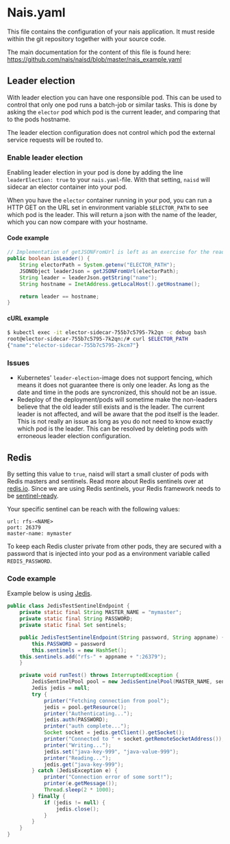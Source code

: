 # Nais.yaml

This file contains the configuration of your nais application. It must reside within the git repository together with your source code.

The main documentation for the content of this file is found here: https://github.com/nais/naisd/blob/master/nais_example.yaml


## Leader election

With leader election you can have one responsible pod. This can be used to control that only one pod runs a batch-job or similar tasks. This is done by asking the `elector` pod which pod is the current leader, and comparing that to the pods hostname.

The leader election configuration does not control which pod the external service requests will be routed to.


### Enable leader election

Enabling leader election in your pod is done by adding the line `leaderElection: true` to your `nais.yaml`-file. With that setting, `naisd` will sidecar an elector container into your pod.

When you have the `elector` container running in your pod, you can run a HTTP GET on the URL set in environment variable `$ELECTOR_PATH` to see which pod is the leader. This will return a json with the name of the leader, which you can now compare with your hostname.


#### Code example

```java
// Implementation of getJSONFromUrl is left as an exercise for the reader
public boolean isLeader() {
    String electorPath = System.getenv("ELECTOR_PATH");
    JSONObject leaderJson = getJSONFromUrl(electorPath);
    String leader = leaderJson.getString("name");
    String hostname = InetAddress.getLocalHost().getHostname();

    return leader == hostname;
}
```


#### cURL example

```bash
$ kubectl exec -it elector-sidecar-755b7c5795-7k2qn -c debug bash
root@elector-sidecar-755b7c5795-7k2qn:/# curl $ELECTOR_PATH
{"name":"elector-sidecar-755b7c5795-2kcm7"}
```


### Issues
* Kubernetes' `leader-election`-image does not support fencing, which means it does not guarantee there is only one leader. As long as the date and time in the pods are syncronized, this should not be an issue.
* Redeploy of the deployment/pods will sometime make the non-leaders believe that the old leader still exists and is the leader. The current leader is not affected, and will be aware that the pod itself is the leader. This is not really an issue as long as you do not need to know exactly which pod is the leader. This can be resolved by deleting pods with erroneous leader election configuration.


## Redis

By setting this value to `true`, naisd will start a small cluster of pods with Redis masters and sentinels. Read more about Redis sentinels over at [redis.io](https://redis.io/topics/sentinel). Since we are using Redis sentinels, your Redis framework needs to be [sentinel-ready](https://redis.io/topics/sentinel-clients).

Your specific sentinel can be reach with the following values:
```
url: rfs-<NAME>
port: 26379
master-name: mymaster
```

To keep each Redis cluster private from other pods, they are secured with a password that is injected into your pod as a environment variable called `REDIS_PASSWORD`.


### Code example

Example below is using [Jedis](https://github.com/xetorthio/jedis).

```java
public class JedisTestSentinelEndpoint {
    private static final String MASTER_NAME = "mymaster";
    private static final String PASSWORD;
    private static final Set sentinels;

    public JedisTestSentinelEndpoint(String password, String appname) {
        this.PASSWORD = password
        this.sentinels = new HashSet();
	this.sentinels.add("rfs-" + appname + ":26379");
    }

    private void runTest() throws InterruptedException {
        JedisSentinelPool pool = new JedisSentinelPool(MASTER_NAME, sentinels);
        Jedis jedis = null;
        try {
            printer("Fetching connection from pool");
            jedis = pool.getResource();
            printer("Authenticating...");
            jedis.auth(PASSWORD);
            printer("auth complete...");
            Socket socket = jedis.getClient().getSocket();
            printer("Connected to " + socket.getRemoteSocketAddress());
            printer("Writing...");
            jedis.set("java-key-999", "java-value-999");
            printer("Reading...");
            jedis.get("java-key-999");
        } catch (JedisException e) {
            printer("Connection error of some sort!");
            printer(e.getMessage());
            Thread.sleep(2 * 1000);
        } finally {
            if (jedis != null) {
                jedis.close();
            }
        }
    }
}
```
